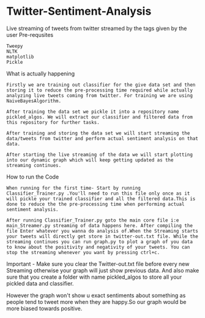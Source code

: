# Twitter-Sentiment-Analysis

Live streaming of tweets from twitter streamed by the tags given by the user
Pre-requsites

    Tweepy
    NLTK
    matplotlib
    Pickle

What is actually happening

    Firstly we are training out classifier for the give data set and then storing it to reduce the pre-processing time required while actually analyzing live tweets coming from twitter. For training we are using NaiveBayesAlgorithm.

    After training the data set we pickle it into a repository name pickled_algos. We will extract our classifier and filtered data from this repository for further tasks.

    After training and storing the data set we will start streaming the data/tweets from twitter and perform actual sentiment analysis on that data.

    After starting the live streaming of the data we will start plotting into our dynamic graph which will keep getting updated as the streaming continues.

How to run the Code

    When running for the first time- Start by running Classifier_Trainer.py .You'll need to run this file only once as it will pickle your trained classifier and all the filtered data.This is done to reduce the the pre-processing time when performing actual sentiment analysis.

    After running Classifier_Trainer.py goto the main core file i:e main_Streamer.py streaming of data happens here. After compiling the file Enter whatever you wanna do analysis of.When the Streaming starts your tweets will directly get store in twitter-out.txt file. While the streaming continues you can run graph.py to plot a graph of you data to know about the positivity and negativity of your tweets. You can stop the streaming whenever you want by pressing ctrl+c.

Important - Make sure you clear the Twitter-out.txt file before every new Streaming otherwise your graph will just show previous data.
And also make sure that you create a folder with name pickled_algos to store all your pickled data and classifier.

However the graph won't show u exact sentiments about something as people tend to tweet more when they are happy.So our graph would be more biased towards positive.
